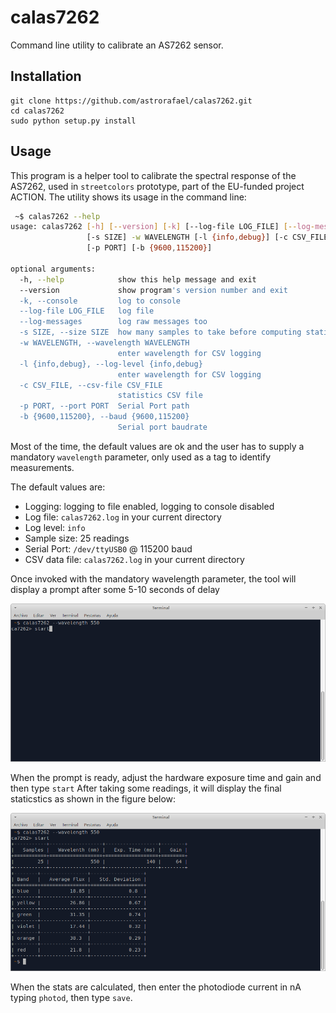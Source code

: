 
# calas7262
Command line utility to calibrate an AS7262 sensor.

## Installation

```
git clone https://github.com/astrorafael/calas7262.git
cd calas7262
sudo python setup.py install
```

## Usage

This program is a helper tool to calibrate the spectral response of the AS7262, used in `streetcolors` prototype, part of the EU-funded project ACTION.
The utility shows its usage in the command line:

```bash
 ~$ calas7262 --help
usage: calas7262 [-h] [--version] [-k] [--log-file LOG_FILE] [--log-messages]
                 [-s SIZE] -w WAVELENGTH [-l {info,debug}] [-c CSV_FILE]
                 [-p PORT] [-b {9600,115200}]

optional arguments:
  -h, --help            show this help message and exit
  --version             show program's version number and exit
  -k, --console         log to console
  --log-file LOG_FILE   log file
  --log-messages        log raw messages too
  -s SIZE, --size SIZE  how many samples to take before computing statistics
  -w WAVELENGTH, --wavelength WAVELENGTH
                        enter wavelength for CSV logging
  -l {info,debug}, --log-level {info,debug}
                        enter wavelength for CSV logging
  -c CSV_FILE, --csv-file CSV_FILE
                        statistics CSV file
  -p PORT, --port PORT  Serial Port path
  -b {9600,115200}, --baud {9600,115200}
                        Serial port baudrate
```
Most of the time, the default values are ok and the user has to supply a mandatory `wavelength` parameter, only used as a tag to identify measurements.

The default values are:
* Logging: logging to file enabled, logging to console disabled
* Log file: `calas7262.log` in your current directory
* Log level: `info`
* Sample size: 25 readings
* Serial Port: `/dev/ttyUSB0` @ 115200 baud
* CSV data file: `calas7262.log` in your current directory

Once invoked with the mandatory wavelength parameter, the tool will display a prompt after some 5-10 seconds of delay

![](img/calas7262_a.png)

When the prompt is ready, adjust the hardware exposure time and gain and then type `start`
After taking some readings, it will display the final staticstics as shown in the figure below:

![](img/calas7262_b.png)

When the stats are calculated, then enter the photodiode current in nA typing `photod`, then type `save`.
